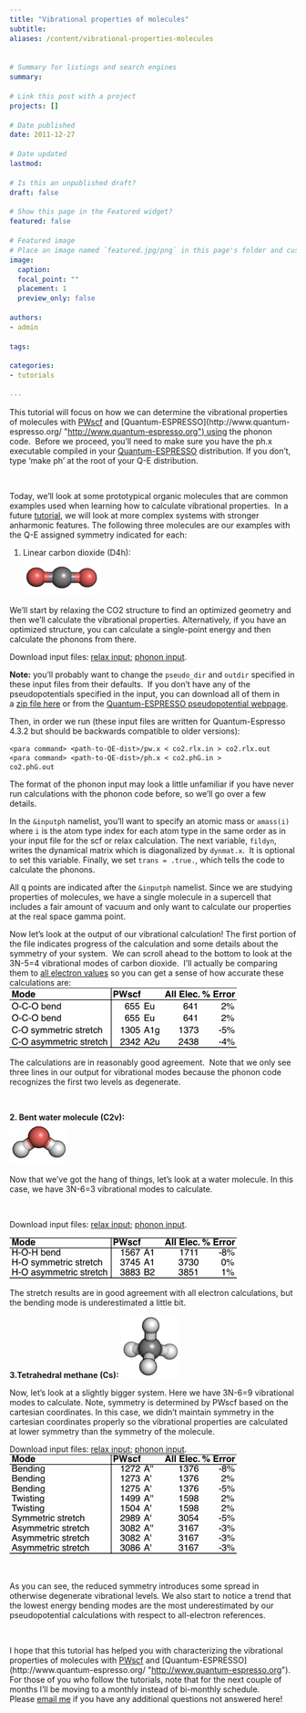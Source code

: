 ```yaml
---
title: "Vibrational properties of molecules"
subtitle:
aliases: /content/vibrational-properties-molecules
 

# Summary for listings and search engines
summary: 

# Link this post with a project
projects: []

# Date published
date: 2011-12-27

# Date updated
lastmod: 

# Is this an unpublished draft?
draft: false

# Show this page in the Featured widget?
featured: false

# Featured image
# Place an image named `featured.jpg/png` in this page's folder and customize its options here.
image:
  caption: 
  focal_point: ""
  placement: 1
  preview_only: false

authors:
- admin

tags:

categories:
- tutorials

---
```

This tutorial will focus on how we can determine the vibrational properties of molecules with [PWscf](http://www.pwscf.org/ "http://www.pwscf.org") and [Quantum-ESPRESSO](http://www.quantum-espresso.org/ "http://www.quantum-espresso.org") using the phonon code.  Before we proceed, you’ll need to make sure you have the ph.x executable compiled in your [Quantum-ESPRESSO](http://www.quantum-espresso.org/ "http://www.quantum-espresso.org") distribution. If you don’t, type ‘make ph’ at the root of your Q-E distribution. 


 


Today, we’ll look at some prototypical organic molecules that are common examples used when learning how to calculate vibrational properties.  In a future [tutorial](../ "Tutorials"), we will look at more complex systems with stronger anharmonic features. The following three molecules are our examples with the Q-E assigned symmetry indicated for each: 

1. Linear carbon dioxide (D4h):  
![](co2-molecule2.png)

We’ll start by relaxing the CO2 structure to find an optimized geometry and then we’ll calculate the vibrational properties. Alternatively, if you have an optimized structure, you can calculate a single-point energy and then calculate the phonons from there.


Download input files: [relax input](co2.rlx.in "relax input"); [phonon input](co2.phG.in "phonon input").

**Note:** you’ll probably want to change the `pseudo_dir` and `outdir` specified in these input files from their defaults.  If you don’t have any of the pseudopotentials specified in the input, you can download all of them in a [zip file here](pseudos.zip "pseudos zip file") or from the [Quantum-ESPRESSO pseudopotential webpage](http://www.quantum-espresso.org/pseudopotentials/ "Q-E pseudopotentials").

Then, in order we run (these input files are written for Quantum-Espresso 4.3.2 but should be backwards compatible to older versions):

```
<para command> <path-to-QE-dist>/pw.x < co2.rlx.in > co2.rlx.out
<para command> <path-to-QE-dist>/ph.x < co2.phG.in > co2.phG.out           
```

The format of the phonon input may look a little unfamiliar if you have never run calculations with the phonon code before, so we’ll go over a few details. 

In the `&inputph` namelist, you’ll want to specify an atomic mass or `amass(i)` where `i` is the atom type index for each atom type in the same order as in your input file for the scf or relax calculation. The next variable, `fildyn`, writes the dynamical matrix which is diagonalized by `dynmat.x`.  It is optional to set this variable. Finally, we set `trans = .true.`, which tells the code to calculate the phonons.


All q points are indicated after the `&inputph` namelist. Since we are studying properties of molecules, we have a single molecule in a supercell that includes a fair amount of vacuum and only want to calculate our properties at the real space gamma point. 

Now let’s look at the output of our vibrational calculation! The first portion of the file indicates progress of the calculation and some details about the symmetry of your system.  We can scroll ahead to the bottom to look at the 3N-5=4 vibrational modes of carbon dioxide.  I’ll actually be comparing them to [all electron values](http://www.chemtube3d.com/vibrationsCO2.htm "http://www.chemtube3d.com/vibrationsCO2.htm") so you can get a sense of how accurate these calculations are:
![](tableco2.jpg)

The calculations are in reasonably good agreement.  Note that we only see three lines in our output for vibrational modes because the phonon code recognizes the first two levels as degenerate.


 


**2. Bent water molecule (C2v):**  
![](h2o-molecule2.png)

Now that we’ve got the hang of things, let’s look at a water molecule. In this case, we have 3N-6=3 vibrational modes to calculate.


 

Download input files: [relax input](h2o.rlx.in "relax input"); [phonon input](h2o.phG.in "phonon input").



![](tableh2o.jpg)


The stretch results are in good agreement with all electron calculations, but the bending mode is underestimated a little bit.



**3.Tetrahedral methane (Cs):** 
![](droppedImage-3.png)

Now, let’s look at a slightly bigger system. Here we have 3N-6=9 vibrational modes to calculate. Note, symmetry is determined by PWscf based on the cartesian coordinates. In this case, we didn’t maintain symmetry in the cartesian coordinates properly so the vibrational properties are calculated at lower symmetry than the symmetry of the molecule.


Download input files: [relax input](ch4.rlx.in "relax input"); [phonon input](ch4.phG.in "phonon input").
![](table-ch4.jpg)

 


As you can see, the reduced symmetry introduces some spread in otherwise degenerate vibrational levels. We also start to notice a trend that the lowest energy bending modes are the most underestimated by our pseudopotential calculations with respect to all-electron references.


 


I hope that this tutorial has helped you with characterizing the vibrational properties of molecules with [PWscf](http://www.pwscf.org/ "http://www.pwscf.org") and [Quantum-ESPRESSO](http://www.quantum-espresso.org/ "http://www.quantum-espresso.org"). For those of you who follow the tutorials, note that for the next couple of months I’ll be moving to a monthly instead of bi-monthly schedule. Please [email me](mailto:hjkulik@mit.edu?subject=Questions%20about%20vibrational%20properties%20tutorials "mailto:hjkulik@mit.edu?subject=Questions about vibrational properties tutorials") if you have any additional questions not answered here!


